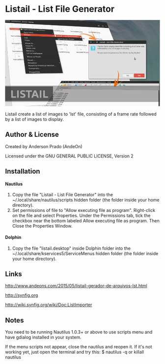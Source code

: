 Listail - List File Generator
=================================
![Listail](https://github.com/andeon/listail/blob/master/screenshot.jpg)

Listail create a list of images to 'lst' file, consisting of a frame rate 
followed by a list of images to display.

Author & License
-----------------
Created by Anderson Prado (AndeOn)

Licensed under the GNU GENERAL PUBLIC LICENSE, Version 2

Installation
------------
#### Nautilus
1. Copy the file "Listail - List File Generator" into the ~/.local/share/nautilus/scripts hidden folder (the folder inside your home directory).
2. Set permissions of file to "Allow executing file as program". Right-click on the file and select Properties. Under the Permissions tab, tick the checkbox near the bottom labeled Allow executing file as program. Then Close the Properties Window.
#### Dolphin
1. Copy the file "listail.desktop" inside Dolphin folder into the ~/.local/share/kservices5/ServiceMenus hidden folder (the folder inside your home directory).

Links
-----
http://www.andeons.com/2015/05/listail-gerador-de-arquivos-lst.html

http://synfig.org

http://wiki.synfig.org/wiki/Doc:ListImporter

Notes
-----
You need to be running Nautilus 1.0.3+ or above to use scripts menu and have gdialog installed in your system.

If the menu scripts not appear, close the nautilus and reopen it. If it's not working yet, just open the terminal and try this: $ nautilus -q or killall nautilus

